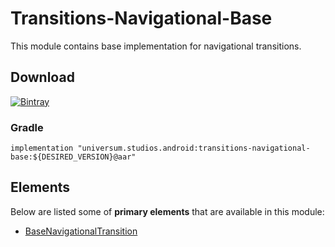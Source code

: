 Transitions-Navigational-Base
===============

This module contains base implementation for navigational transitions.

## Download ##
[![Bintray](https://api.bintray.com/packages/universum-studios/android/universum.studios.android%3Atransitions/images/download.svg)](https://bintray.com/universum-studios/android/universum.studios.android%3Atransitions/_latestVersion)

### Gradle ###

    implementation "universum.studios.android:transitions-navigational-base:${DESIRED_VERSION}@aar"

## Elements ##

Below are listed some of **primary elements** that are available in this module:

- [BaseNavigationalTransition](https://github.com/universum-studios/android_transitions/blob/master/library-navigational-base/src/main/java/universum/studios/android/transition/BaseNavigationalTransition.java)
